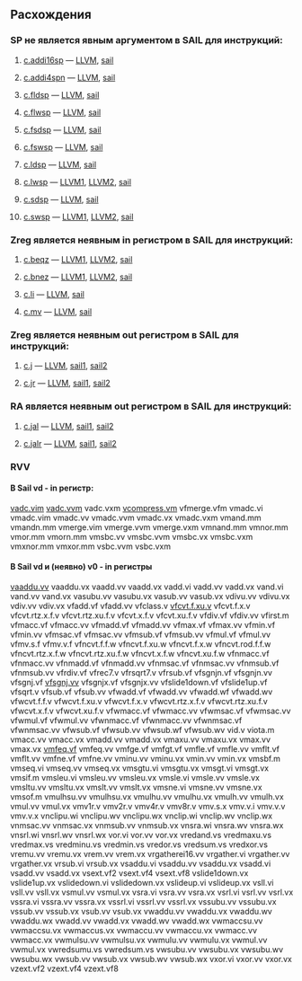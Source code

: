 ## Расхождения

### SP не является явным аргументом в SAIL для инструкций:

1. [c.addi16sp](https://msyksphinz-self.github.io/riscv-isadoc/html/rvc.html#c-addi16sp) &mdash; [LLVM](https://github.com/llvm/llvm-project/blob/5ddf40fa78705384966c22da78e12134df7bd723/llvm/lib/Target/RISCV/RISCVInstrInfoC.td#L440), [sail](https://github.com/riscv/sail-riscv/blob/2dfc4ff9f2bed3dcd0a3e8748211c99099e70ab7/model/riscv_insts_zca.sail#L201)

2. [c.addi4spn](https://msyksphinz-self.github.io/riscv-isadoc/html/rvc.html#c-addi4spn) &mdash; [LLVM](https://github.com/llvm/llvm-project/blob/bc35510725e5d55f7798cc6eb3be7e5f19c38d59/llvm/lib/Target/RISCV/RISCVInstrInfoC.td#L303), [sail](https://github.com/riscv/sail-riscv/blob/2dfc4ff9f2bed3dcd0a3e8748211c99099e70ab7/model/riscv_insts_zca.sail#L43)

3. [c.fldsp](https://msyksphinz-self.github.io/riscv-isadoc/html/rvc.html#c-fldsp) &mdash; [LLVM](https://github.com/llvm/llvm-project/blob/bc35510725e5d55f7798cc6eb3be7e5f19c38d59/llvm/lib/Target/RISCV/RISCVInstrInfoC.td#L740), [sail](https://github.com/riscv/sail-riscv/blob/2dfc4ff9f2bed3dcd0a3e8748211c99099e70ab7/model/riscv_insts_zcd.sail#L23)

4. [c.flwsp](https://msyksphinz-self.github.io/riscv-isadoc/html/rvc.html#c-flwsp) &mdash; [LLVM](https://github.com/llvm/llvm-project/blob/bc35510725e5d55f7798cc6eb3be7e5f19c38d59/llvm/lib/Target/RISCV/RISCVInstrInfoC.td#L733), [sail](https://github.com/riscv/sail-riscv/blob/2dfc4ff9f2bed3dcd0a3e8748211c99099e70ab7/model/riscv_insts_zcf.sail#L32)

5. [c.fsdsp](https://msyksphinz-self.github.io/riscv-isadoc/html/rvc.html#c-fsdsp) &mdash; [LLVM](https://github.com/llvm/llvm-project/blob/bc35510725e5d55f7798cc6eb3be7e5f19c38d59/llvm/lib/Target/RISCV/RISCVInstrInfoC.td#L741), [sail](https://github.com/riscv/sail-riscv/blob/2dfc4ff9f2bed3dcd0a3e8748211c99099e70ab7/model/riscv_insts_zcd.sail#L39)

6. [c.fswsp](https://msyksphinz-self.github.io/riscv-isadoc/html/rvc.html#c-fswsp) &mdash; [LLVM](https://github.com/llvm/llvm-project/blob/bc35510725e5d55f7798cc6eb3be7e5f19c38d59/llvm/lib/Target/RISCV/RISCVInstrInfoC.td#L734), [sail](https://github.com/riscv/sail-riscv/blob/2dfc4ff9f2bed3dcd0a3e8748211c99099e70ab7/model/riscv_insts_zcf.sail#L48)

7. [c.ldsp](https://msyksphinz-self.github.io/riscv-isadoc/html/rvc.html#c-ldsp) &mdash; [LLVM](https://github.com/llvm/llvm-project/blob/bc35510725e5d55f7798cc6eb3be7e5f19c38d59/llvm/lib/Target/RISCV/RISCVInstrInfoC.td#L726), [sail](https://github.com/riscv/sail-riscv/blob/2dfc4ff9f2bed3dcd0a3e8748211c99099e70ab7/model/riscv_insts_zca.sail#L455)

8. [c.lwsp](https://msyksphinz-self.github.io/riscv-isadoc/html/rvc.html#c-lwsp) &mdash; [LLVM1](https://github.com/llvm/llvm-project/blob/b356a3085be43fda14a9f34f9e81bdf36b73e915/llvm/lib/Target/RISCV/RISCVInstrInfoC.td#L515), [LLVM2](https://github.com/llvm/llvm-project/blob/b356a3085be43fda14a9f34f9e81bdf36b73e915/llvm/lib/Target/RISCV/RISCVInstrInfoC.td#L241), [sail](https://github.com/riscv/sail-riscv/blob/2dfc4ff9f2bed3dcd0a3e8748211c99099e70ab7/model/riscv_insts_zca.sail#L437)

9. [c.sdsp](https://msyksphinz-self.github.io/riscv-isadoc/html/rvc.html#c-sdsp) &mdash; [LLVM](https://github.com/llvm/llvm-project/blob/b356a3085be43fda14a9f34f9e81bdf36b73e915/llvm/lib/Target/RISCV/RISCVInstrInfoC.td#L727), [sail](https://github.com/riscv/sail-riscv/blob/2dfc4ff9f2bed3dcd0a3e8748211c99099e70ab7/model/riscv_insts_zca.sail#L489)

10. [c.swsp](https://msyksphinz-self.github.io/riscv-isadoc/html/rvc.html#c-swsp) &mdash; [LLVM1](https://github.com/llvm/llvm-project/blob/b356a3085be43fda14a9f34f9e81bdf36b73e915/llvm/lib/Target/RISCV/RISCVInstrInfoC.td#L575), [LLVM2](https://github.com/llvm/llvm-project/blob/b65e0947cade9bd39036a7700b54c1df4ec00756/llvm/lib/Target/RISCV/RISCVInstrInfoC.td#L247), [sail](https://github.com/riscv/sail-riscv/blob/2dfc4ff9f2bed3dcd0a3e8748211c99099e70ab7/model/riscv_insts_zca.sail#L472)

### Zreg является неявным in регистром в SAIL для инструкций:

1. [c.beqz](https://msyksphinz-self.github.io/riscv-isadoc/html/rvc.html#c-beqz) &mdash; [LLVM1](https://github.com/llvm/llvm-project/blob/b65e0947cade9bd39036a7700b54c1df4ec00756/llvm/lib/Target/RISCV/RISCVInstrInfoC.td#L498), [LLVM2](https://github.com/llvm/llvm-project/blob/b65e0947cade9bd39036a7700b54c1df4ec00756/llvm/lib/Target/RISCV/RISCVInstrInfoC.td#L263), [sail](https://github.com/riscv/sail-riscv/blob/2dfc4ff9f2bed3dcd0a3e8748211c99099e70ab7/model/riscv_insts_zca.sail#L389)

2. [c.bnez](https://msyksphinz-self.github.io/riscv-isadoc/html/rvc.html#c-bnez) &mdash; [LLVM1](https://github.com/llvm/llvm-project/blob/b65e0947cade9bd39036a7700b54c1df4ec00756/llvm/lib/Target/RISCV/RISCVInstrInfoC.td#L499), [LLVM2](https://github.com/llvm/llvm-project/blob/b65e0947cade9bd39036a7700b54c1df4ec00756/llvm/lib/Target/RISCV/RISCVInstrInfoC.td#L263), [sail](https://github.com/riscv/sail-riscv/blob/2dfc4ff9f2bed3dcd0a3e8748211c99099e70ab7/model/riscv_insts_zca.sail#L401)

3. [c.li](https://msyksphinz-self.github.io/riscv-isadoc/html/rvc.html#c-li) &mdash; [LLVM](https://github.com/llvm/llvm-project/blob/b65e0947cade9bd39036a7700b54c1df4ec00756/llvm/lib/Target/RISCV/RISCVInstrInfoC.td#L435), [sail](https://github.com/riscv/sail-riscv/blob/2dfc4ff9f2bed3dcd0a3e8748211c99099e70ab7/model/riscv_insts_zca.sail#L178)

4. [c.mv](https://msyksphinz-self.github.io/riscv-isadoc/html/rvc.html#c-mv) &mdash; [LLVM](https://github.com/llvm/llvm-project/blob/b65e0947cade9bd39036a7700b54c1df4ec00756/llvm/lib/Target/RISCV/RISCVInstrInfoC.td#L549), [sail](https://github.com/riscv/sail-riscv/blob/2dfc4ff9f2bed3dcd0a3e8748211c99099e70ab7/model/riscv_insts_zca.sail#L533)

### Zreg является неявным out регистром в SAIL для инструкций:

1. [c.j](https://msyksphinz-self.github.io/riscv-isadoc/html/rvc.html#c-j) &mdash; [LLVM](https://github.com/llvm/llvm-project/blob/b65e0947cade9bd39036a7700b54c1df4ec00756/llvm/lib/Target/RISCV/RISCVInstrInfoC.td#L491), [sail1](https://github.com/riscv/sail-riscv/blob/2dfc4ff9f2bed3dcd0a3e8748211c99099e70ab7/model/riscv_insts_zca.sail#L377), [sail2](https://github.com/riscv/sail-riscv/blob/2dfc4ff9f2bed3dcd0a3e8748211c99099e70ab7/model/riscv_insts_base.sail#L61)

2. [c.jr](https://msyksphinz-self.github.io/riscv-isadoc/html/rvc.html#c-jr) &mdash; [LLVM](https://github.com/llvm/llvm-project/blob/b65e0947cade9bd39036a7700b54c1df4ec00756/llvm/lib/Target/RISCV/RISCVInstrInfoC.td#L540), [sail1](https://github.com/riscv/sail-riscv/blob/2dfc4ff9f2bed3dcd0a3e8748211c99099e70ab7/model/riscv_insts_zca.sail#L501), [sail2](https://github.com/riscv/sail-riscv/blob/2dfc4ff9f2bed3dcd0a3e8748211c99099e70ab7/model/riscv_jalr_rmem.sail#L11)

### RA является неявным out регистром в SAIL для инструкций:

1. [c.jal](https://msyksphinz-self.github.io/riscv-isadoc/html/rvc.html#c-jal) &mdash; [LLVM](https://github.com/llvm/llvm-project/blob/b65e0947cade9bd39036a7700b54c1df4ec00756/llvm/lib/Target/RISCV/RISCVInstrInfoC.td#L422), [sail1](https://github.com/riscv/sail-riscv/blob/2dfc4ff9f2bed3dcd0a3e8748211c99099e70ab7/model/riscv_insts_zca.sail#L145), [sail2](https://github.com/riscv/sail-riscv/blob/2dfc4ff9f2bed3dcd0a3e8748211c99099e70ab7/model/riscv_insts_base.sail#L61)

2. [c.jalr](https://msyksphinz-self.github.io/riscv-isadoc/html/rvc.html#c-jalr) &mdash; [LLVM](https://github.com/llvm/llvm-project/blob/b65e0947cade9bd39036a7700b54c1df4ec00756/llvm/lib/Target/RISCV/RISCVInstrInfoC.td#L558), [sail1](https://github.com/riscv/sail-riscv/blob/2dfc4ff9f2bed3dcd0a3e8748211c99099e70ab7/model/riscv_insts_zca.sail#L517), [sail2](https://github.com/riscv/sail-riscv/blob/2dfc4ff9f2bed3dcd0a3e8748211c99099e70ab7/model/riscv_jalr_rmem.sail#L11)

### RVV 

#### В Sail vd - in регистр:
[vadc.vim](https://github.com/riscv/sail-riscv/blob/ace45d506d8da6d72da77ab1dce1d7cf07fd1871/model/riscv_insts_vext_vm.sail#L598) [vadc.vvm](https://github.com/riscv/sail-riscv/blob/ace45d506d8da6d72da77ab1dce1d7cf07fd1871/model/riscv_insts_vext_vm.sail#L137) vadc.vxm [vcompress.vm](https://github.com/riscv/sail-riscv/blob/ace45d506d8da6d72da77ab1dce1d7cf07fd1871/model/riscv_insts_vext_arith.sail#L1798) vfmerge.vfm vmadc.vi vmadc.vim vmadc.vv vmadc.vvm vmadc.vx vmadc.vxm vmand.mm vmandn.mm vmerge.vim vmerge.vvm vmerge.vxm vmnand.mm vmnor.mm vmor.mm vmorn.mm vmsbc.vv vmsbc.vvm vmsbc.vx vmsbc.vxm vmxnor.mm vmxor.mm vsbc.vvm vsbc.vxm

#### В Sail vd и (неявно) v0 - in регистры

[vaaddu.vv](https://github.com/riscv/sail-riscv/blob/ace45d506d8da6d72da77ab1dce1d7cf07fd1871/model/riscv_insts_vext_arith.sail#L1249) vaaddu.vx vaadd.vv vaadd.vx vadd.vi vadd.vv vadd.vx vand.vi vand.vv vand.vx vasubu.vv vasubu.vx vasub.vv vasub.vx vdivu.vv vdivu.vx vdiv.vv vdiv.vx vfadd.vf vfadd.vv vfclass.v [vfcvt.f.xu.v](https://github.com/riscv/sail-riscv/blob/ace45d506d8da6d72da77ab1dce1d7cf07fd1871/model/riscv_insts_vext_fp.sail#L362) vfcvt.f.x.v vfcvt.rtz.x.f.v vfcvt.rtz.xu.f.v vfcvt.x.f.v vfcvt.xu.f.v vfdiv.vf vfdiv.vv vfirst.m vfmacc.vf vfmacc.vv vfmadd.vf vfmadd.vv vfmax.vf vfmax.vv vfmin.vf vfmin.vv vfmsac.vf vfmsac.vv vfmsub.vf vfmsub.vv vfmul.vf vfmul.vv vfmv.s.f vfmv.v.f vfncvt.f.f.w vfncvt.f.xu.w vfncvt.f.x.w vfncvt.rod.f.f.w vfncvt.rtz.x.f.w vfncvt.rtz.xu.f.w vfncvt.x.f.w vfncvt.xu.f.w vfnmacc.vf vfnmacc.vv vfnmadd.vf vfnmadd.vv vfnmsac.vf vfnmsac.vv vfnmsub.vf vfnmsub.vv vfrdiv.vf vfrec7.v vfrsqrt7.v vfrsub.vf vfsgnjn.vf vfsgnjn.vv vfsgnj.vf [vfsgnj.vv](https://github.com/riscv/sail-riscv/blob/ace45d506d8da6d72da77ab1dce1d7cf07fd1871/model/riscv_insts_vext_fp.sail#L33) vfsgnjx.vf vfsgnjx.vv vfslide1down.vf vfslide1up.vf vfsqrt.v vfsub.vf vfsub.vv vfwadd.vf vfwadd.vv vfwadd.wf vfwadd.wv vfwcvt.f.f.v vfwcvt.f.xu.v vfwcvt.f.x.v vfwcvt.rtz.x.f.v vfwcvt.rtz.xu.f.v vfwcvt.x.f.v vfwcvt.xu.f.v vfwmacc.vf vfwmacc.vv vfwmsac.vf vfwmsac.vv vfwmul.vf vfwmul.vv vfwnmacc.vf vfwnmacc.vv vfwnmsac.vf vfwnmsac.vv vfwsub.vf vfwsub.vv vfwsub.wf vfwsub.wv vid.v viota.m vmacc.vv vmacc.vx vmadd.vv vmadd.vx vmaxu.vv vmaxu.vx vmax.vv vmax.vx [vmfeq.vf](https://github.com/riscv/sail-riscv/blob/ace45d506d8da6d72da77ab1dce1d7cf07fd1871/model/riscv_insts_vext_fp_vm.sail#L91) vmfeq.vv vmfge.vf vmfgt.vf vmfle.vf vmfle.vv vmflt.vf vmflt.vv vmfne.vf vmfne.vv vminu.vv vminu.vx vmin.vv vmin.vx vmsbf.m vmseq.vi vmseq.vv vmseq.vx vmsgtu.vi vmsgtu.vx vmsgt.vi vmsgt.vx vmsif.m vmsleu.vi vmsleu.vv vmsleu.vx vmsle.vi vmsle.vv vmsle.vx vmsltu.vv vmsltu.vx vmslt.vv vmslt.vx vmsne.vi vmsne.vv vmsne.vx vmsof.m vmulhsu.vv vmulhsu.vx vmulhu.vv vmulhu.vx vmulh.vv vmulh.vx vmul.vv vmul.vx vmv1r.v vmv2r.v vmv4r.v vmv8r.v vmv.s.x vmv.v.i vmv.v.v vmv.v.x vnclipu.wi vnclipu.wv vnclipu.wx vnclip.wi vnclip.wv vnclip.wx vnmsac.vv vnmsac.vx vnmsub.vv vnmsub.vx vnsra.wi vnsra.wv vnsra.wx vnsrl.wi vnsrl.wv vnsrl.wx vor.vi vor.vv vor.vx vredand.vs vredmaxu.vs vredmax.vs vredminu.vs vredmin.vs vredor.vs vredsum.vs vredxor.vs vremu.vv vremu.vx vrem.vv vrem.vx vrgatherei16.vv vrgather.vi vrgather.vv vrgather.vx vrsub.vi vrsub.vx vsaddu.vi vsaddu.vv vsaddu.vx vsadd.vi vsadd.vv vsadd.vx vsext.vf2 vsext.vf4 vsext.vf8 vslide1down.vx vslide1up.vx vslidedown.vi vslidedown.vx vslideup.vi vslideup.vx vsll.vi vsll.vv vsll.vx vsmul.vv vsmul.vx vsra.vi vsra.vv vsra.vx vsrl.vi vsrl.vv vsrl.vx vssra.vi vssra.vv vssra.vx vssrl.vi vssrl.vv vssrl.vx vssubu.vv vssubu.vx vssub.vv vssub.vx vsub.vv vsub.vx vwaddu.vv vwaddu.vx vwaddu.wv vwaddu.wx vwadd.vv vwadd.vx vwadd.wv vwadd.wx vwmaccsu.vv vwmaccsu.vx vwmaccus.vx vwmaccu.vv vwmaccu.vx vwmacc.vv vwmacc.vx vwmulsu.vv vwmulsu.vx vwmulu.vv vwmulu.vx vwmul.vv vwmul.vx vwredsumu.vs vwredsum.vs vwsubu.vv vwsubu.vx vwsubu.wv vwsubu.wx vwsub.vv vwsub.vx vwsub.wv vwsub.wx vxor.vi vxor.vv vxor.vx vzext.vf2 vzext.vf4 vzext.vf8
